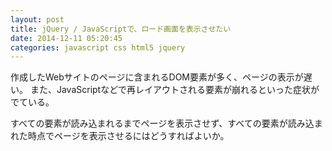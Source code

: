 ```yaml
---
layout: post
title: jQuery / JavaScriptで、ロード画面を表示させたい
date: 2014-12-11 05:20:45
categories: javascript css html5 jquery
---
```

<!-- {% raw %} -->
<p>作成したWebサイトのページに含まれるDOM要素が多く、ページの表示が遅い。
また、JavaScriptなどで再レイアウトされる要素が崩れるといった症状がでている。</p>

<p>すべての要素が読み込まれるまでページを表示させず、すべての要素が読み込まれた時点でページを表示させるにはどうすればよいか。</p>
<!-- {% endraw %} -->
